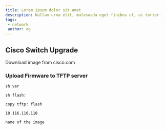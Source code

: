 ```yaml
---
title: Lorem ipsum dolor sit amet
description: Nullam urna elit, malesuada eget finibus ut, ac tortor.
tags:
 - network
 author: ag
---
```



## Cisco Switch Upgrade

Download image from cisco.com

### Upload Firmware to TFTP server

```cli
sh ver

sh flash:

copy tftp: flash

10.116.110.110

name of the image

```

